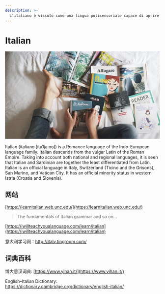 ```yaml
---
description: >-
  L'italiano è vissuto come una lingua polisensoriale capace di aprire le porte al "bello".
---
```


# Italian



![](../.gitbook/assets/it_italian_cover.jpg)

Italian (italiano [itaˈljaːno]) is a Romance language of the Indo-European language family. Italian descends from the vulgar Latin of the Roman Empire. Taking into account both national and regional languages, it is seen that Italian and Sardinian are together the least differentiated from Latin. Italian is an official language in Italy, Switzerland (Ticino and the Grisons), San Marino, and Vatican City. It has an official minority status in western Istria (Croatia and Slovenia).

## 网站

[https://learnitalian.web.unc.edu/](https://learnitalian.web.unc.edu/)

> The fundamentals of Italian grammar and so on…

[https://iwillteachyoualanguage.com/learn/italian](https://iwillteachyoualanguage.com/learn/italian)

意大利学习网：http://italy.tingroom.com/

## 词典百科

博大意汉词典: [https://www.yihan.it/](https://www.yihan.it/)

English–Italian Dictionary: https://dictionary.cambridge.org/dictionary/english-italian/
